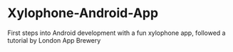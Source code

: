 # Xylophone-Android-App
First steps into Android development with a fun xylophone app, followed a tutorial by London App Brewery
